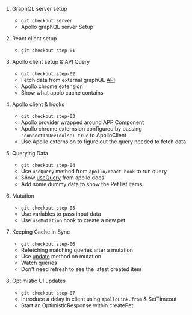 1. GraphQL server setup
    - `git checkout server`
    - Apollo graphQL server Setup

1. React client setup
    - `git checkout step-01`

1. Apollo client setup & API Query
    - `git checkout step-02`
    - Fetch data from external graphQL [API](https://rickandmortyapi.com/graphql)
    - Apollo chrome extension 
    - Show what apolo cache contains 

1. Apollo client & hooks
    - `git checkout step-03`
    - Apollo provider wrapped around APP Component
    - Apollo chrome externsion configured by passing `"connectToDevTools": true` to ApolloClient
    - Use Apollo externsion to figure out the query needed to fetch data

1. Querying Data 
    - `git checkout step-04`
    - Use `useQuery` method from `apollo/react-hook` to run query
    - Show [useQuery](https://www.apollographql.com/docs/tutorial/queries/) from apollo docs
    - Add some dummy data to show the Pet list items

1. Mutation 
    - `git checkout step-05`
    - Use variables to pass input data
    - Use `useMutation` hook to create a new pet

1. Keeping Cache in Sync
    - `git checkout step-06`
    - Refetching matching queries after a mutation 
    - Use [update](https://www.apollographql.com/docs/react/data/mutations/) method on mutation 
    - Watch queries
    - Don't need refresh to see the latest created item

1. Optimistic UI updates
    - `git checkout step-07`
    - Introduce a delay in client using `ApolloLink.from` & SetTimeout
    - Start an OptimisticResponse within createPet








